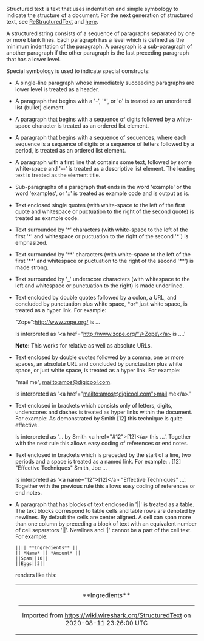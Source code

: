 Structured text is text that uses indentation and simple symbology to indicate the structure of a document. For the next generation of structured text, see [ReStructuredText](http://moinmoin.wikiwikiweb.de/ReStructuredText "MoinMoin") and [here](http://dev.zope.org/Members/jim/StructuredTextWiki/StructuredTextNG).

A structured string consists of a sequence of paragraphs separated by one or more blank lines. Each paragraph has a level which is defined as the minimum indentation of the paragraph. A paragraph is a sub-paragraph of another paragraph if the other paragraph is the last preceding paragraph that has a lower level.

Special symbology is used to indicate special constructs:

  - A single-line paragraph whose immediately succeeding paragraphs are lower level is treated as a header.

  - A paragraph that begins with a '-', '\*', or 'o' is treated as an unordered list (bullet) element.

  - A paragraph that begins with a sequence of digits followed by a white-space character is treated as an ordered list element.

  - A paragraph that begins with a sequence of sequences, where each sequence is a sequence of digits or a sequence of letters followed by a period, is treated as an ordered list element.

  - A paragraph with a first line that contains some text, followed by some white-space and '--' is treated as a descriptive list element. The leading text is treated as the element title.

  - Sub-paragraphs of a paragraph that ends in the word 'example' or the word 'examples', or '::' is treated as example code and is output as is.

  - Text enclosed single quotes (with white-space to the left of the first quote and whitespace or puctuation to the right of the second quote) is treated as example code.

  - Text surrounded by '\*' characters (with white-space to the left of the first '\*' and whitespace or puctuation to the right of the second '\*') is emphasized.

  - Text surrounded by '\*\*' characters (with white-space to the left of the first '\*\*' and whitespace or puctuation to the right of the second '\*\*') is made strong.

  - Text surrounded by '\_' underscore characters (with whitespace to the left and whitespace or punctuation to the right) is made underlined.

  - Text encloded by double quotes followed by a colon, a URL, and concluded by punctuation plus white space, \*or\* just white space, is treated as a hyper link. For example:
    
    "Zope":<http://www.zope.org/> is ...
    
    Is interpreted as '\<a href="[http://www.zope.org/"\>Zope\</a\>](http://www.zope.org/%22%3EZope%3C/a%3E) is ....'
    
    **Note:** This works for relative as well as absolute URLs.

  - Text enclosed by double quotes followed by a comma, one or more spaces, an absolute URL and concluded by punctuation plus white space, or just white space, is treated as a hyper link. For example:
    
    "mail me", [mailto:amos@digicool.com](mailto:amos@digicool.com).
    
    Is interpreted as '\<a href="[mailto:amos@digicool.com"\>mail](mailto:amos@digicool.com%22%3Email) me\</a\>.'

  - Text enclosed in brackets which consists only of letters, digits, underscores and dashes is treated as hyper links within the document. For example: As demonstrated by Smith \[12\] this technique is quite effective.
    
    Is interpreted as '... by Smith \<a href="\#12"\>\[12\]\</a\> this ...'. Together with the next rule this allows easy coding of references or end notes.

  - Text enclosed in brackets which is preceded by the start of a line, two periods and a space is treated as a named link. For example: . \[12\] "Effective Techniques" Smith, Joe ...
    
    Is interpreted as '\<a name="12"\>\[12\]\</a\> "Effective Techniques" ...'. Together with the previous rule this allows easy coding of references or end notes.

  - A paragraph that has blocks of text enclosed in '||' is treated as a table. The text blocks correspond to table cells and table rows are denoted by newlines. By default the cells are center aligned. A cell can span more than one column by preceding a block of text with an equivalent number of cell separators '||'. Newlines and '|' cannot be a part of the cell text. For example:
    
        |||| **Ingredients** ||
        || *Name* || *Amount* ||
        ||Spam||10||
        ||Eggs||3||
    
    renders like this:
    
    <div>
    
    <table>
    
    <tbody>
    
    <tr>
    
    <td colspan="2" style="text-align: center">
    
    \*\*Ingredients\*\*
    
    </div>

---

Imported from https://wiki.wireshark.org/StructuredText on 2020-08-11 23:26:00 UTC
